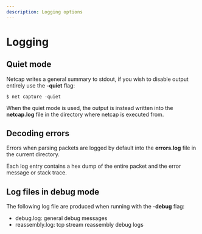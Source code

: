 ```yaml
---
description: Logging options
---
```


# Logging

## Quiet mode

Netcap writes a general summary to stdout, if you wish to disable output entirely use the **-quiet** flag:

```text
$ net capture -quiet
```

When the quiet mode is used, the output is instead written into the **netcap.log** file in the directory where netcap is executed from.

## Decoding errors

Errors when parsing packets are logged by default into the **errors.log** file in the current directory.

Each log entry contains a hex dump of the entire packet and the error message or stack trace.

## Log files in debug mode

The following log file are produced when running with the **-debug** flag:

* debug.log: general debug messages
* reassembly.log: tcp stream reassembly debug logs

